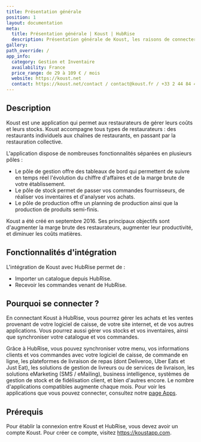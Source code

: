 ```yaml
---
title: Présentation générale
position: 1
layout: documentation
meta:
  title: Présentation générale | Koust | HubRise
  description: Présentation générale de Koust, les raisons de connecter votre caisse à HubRise et fonctionnalités de l'intégration avec HubRise.
gallery:
path_override: /
app_info:
  category: Gestion et Inventaire
  availability: France
  price_range: de 29 à 109 € / mois
  website: https://koust.net
  contact: https://koust.net/contact / contact@koust.fr / +33 2 44 84 43 88
---
```


## Description

Koust est une application qui permet aux restaurateurs de gérer leurs coûts et leurs stocks. Koust accompagne tous types de restaurateurs : des restaurants individuels aux chaînes de restaurants, en passant par la restauration collective.

L'application dispose de nombreuses fonctionnalités séparées en plusieurs pôles :

- Le pôle de gestion offre des tableaux de bord qui permettent de suivre en temps réel l'évolution du chiffre d'affaires et de la marge brute de votre établissement.
- Le pôle de stock permet de passer vos commandes fournisseurs, de réaliser vos inventaires et d'analyser vos achats.
- Le pôle de production offre un planning de production ainsi que la production de produits semi-finis.

Koust a été créé en septembre 2016. Ses principaux objectifs sont d'augmenter la marge brute des restaurateurs, augmenter leur productivité, et diminuer les coûts matières.

## Fonctionnalités d'intégration

L'intégration de Koust avec HubRise permet de :

- Importer un catalogue depuis HubRise.
- Recevoir les commandes venant de HubRise.

## Pourquoi se connecter ?

En connectant Koust à HubRise, vous pourrez gérer les achats et les ventes provenant de votre logiciel de caisse, de votre site internet, et de vos autres applications. Vous pourrez aussi gérer vos stocks et vos inventaires, ainsi que synchroniser votre catalogue et vos commandes.

Grâce à HubRise, vous pouvez synchroniser votre menu, vos informations clients et vos commandes avec votre logiciel de caisse, de commande en ligne, les plateformes de livraison de repas (dont Deliveroo, Uber Eats et Just Eat), les solutions de gestion de livreurs ou de services de livraison, les solutions eMarketing (SMS / eMailing), business intelligence, systèmes de gestion de stock et de fidélisation client, et bien d'autres encore. Le nombre d'applications compatibles augmente chaque mois. Pour voir les applications que vous pouvez connecter, consultez notre [page Apps](/apps).

## Prérequis

Pour établir la connexion entre Koust et HubRise, vous devez avoir un compte Koust. Pour créer ce compte, visitez https://koustapp.com.
